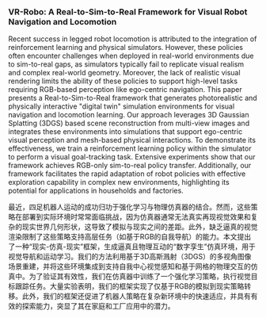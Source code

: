 ### VR-Robo: A Real-to-Sim-to-Real Framework for Visual Robot Navigation and Locomotion

Recent success in legged robot locomotion is attributed to the integration of reinforcement learning and physical simulators. However, these policies often encounter challenges when deployed in real-world environments due to sim-to-real gaps, as simulators typically fail to replicate visual realism and complex real-world geometry. Moreover, the lack of realistic visual rendering limits the ability of these policies to support high-level tasks requiring RGB-based perception like ego-centric navigation. This paper presents a Real-to-Sim-to-Real framework that generates photorealistic and physically interactive "digital twin" simulation environments for visual navigation and locomotion learning. Our approach leverages 3D Gaussian Splatting (3DGS) based scene reconstruction from multi-view images and integrates these environments into simulations that support ego-centric visual perception and mesh-based physical interactions. To demonstrate its effectiveness, we train a reinforcement learning policy within the simulator to perform a visual goal-tracking task. Extensive experiments show that our framework achieves RGB-only sim-to-real policy transfer. Additionally, our framework facilitates the rapid adaptation of robot policies with effective exploration capability in complex new environments, highlighting its potential for applications in households and factories.

最近，四足机器人运动的成功归功于强化学习与物理仿真器的结合。然而，这些策略在部署到实际环境时常常面临挑战，因为仿真器通常无法真实再现视觉效果和复杂的现实世界几何形状，这导致了模拟与现实之间的差距。此外，缺乏逼真的视觉渲染限制了这些策略支持高层任务（如基于RGB的自我导航）的能力。本文提出了一种“现实-仿真-现实”框架，生成逼真且物理互动的“数字孪生”仿真环境，用于视觉导航和运动学习。我们的方法利用基于3D高斯溅射（3DGS）的多视角图像场景重建，并将这些环境集成到支持自我中心视觉感知和基于网格的物理交互的仿真中。为了验证其有效性，我们在仿真器中训练了一个强化学习策略，执行视觉目标跟踪任务。大量实验表明，我们的框架实现了仅基于RGB的模拟到现实策略转移。此外，我们的框架还促进了机器人策略在复杂新环境中的快速适应，并具有有效的探索能力，突显了其在家庭和工厂应用中的潜力。
